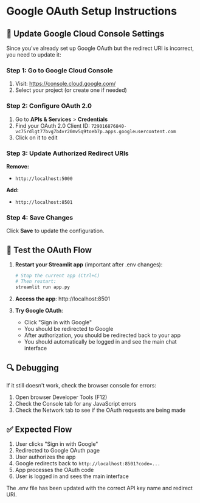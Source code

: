 # Google OAuth Setup Instructions

## 🔧 Update Google Cloud Console Settings

Since you've already set up Google OAuth but the redirect URI is incorrect, you need to update it:

### Step 1: Go to Google Cloud Console
1. Visit: https://console.cloud.google.com/
2. Select your project (or create one if needed)

### Step 2: Configure OAuth 2.0
1. Go to **APIs & Services** > **Credentials**
2. Find your OAuth 2.0 Client ID: `729016876840-vc75rdlgt77bvg7b4vr20mv5q9toeb7p.apps.googleusercontent.com`
3. Click on it to edit

### Step 3: Update Authorized Redirect URIs
**Remove:**
- `http://localhost:5000`

**Add:**
- `http://localhost:8501`

### Step 4: Save Changes
Click **Save** to update the configuration.

## 🚀 Test the OAuth Flow

1. **Restart your Streamlit app** (important after .env changes):
   ```bash
   # Stop the current app (Ctrl+C)
   # Then restart:
   streamlit run app.py
   ```

2. **Access the app**: http://localhost:8501

3. **Try Google OAuth**:
   - Click "Sign in with Google"
   - You should be redirected to Google
   - After authorization, you should be redirected back to your app
   - You should automatically be logged in and see the main chat interface

## 🔍 Debugging

If it still doesn't work, check the browser console for errors:
1. Open browser Developer Tools (F12)
2. Check the Console tab for any JavaScript errors
3. Check the Network tab to see if the OAuth requests are being made

## ✅ Expected Flow

1. User clicks "Sign in with Google"
2. Redirected to Google OAuth page
3. User authorizes the app
4. Google redirects back to `http://localhost:8501?code=...`
5. App processes the OAuth code
6. User is logged in and sees the main interface

The .env file has been updated with the correct API key name and redirect URI.
